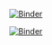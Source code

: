 [![Binder](https://mybinder.org/badge_logo.svg)](https://mybinder.org/v2/gh/GitPistachio/AdHoc.git/master?filepath=notebooks%2FLiczba%20punkt%C3%B3w%20kratowych%20w%20kole.ipynb)

[![Binder](https://mybinder.org/badge_logo.svg)](https://mybinder.org/v2/gh/GitPistachio/AdHoc.git/master?filepath=notebooks%2FLiczba%20punkt%C3%B3w%20kratowych%20w%20kole.ipynb)